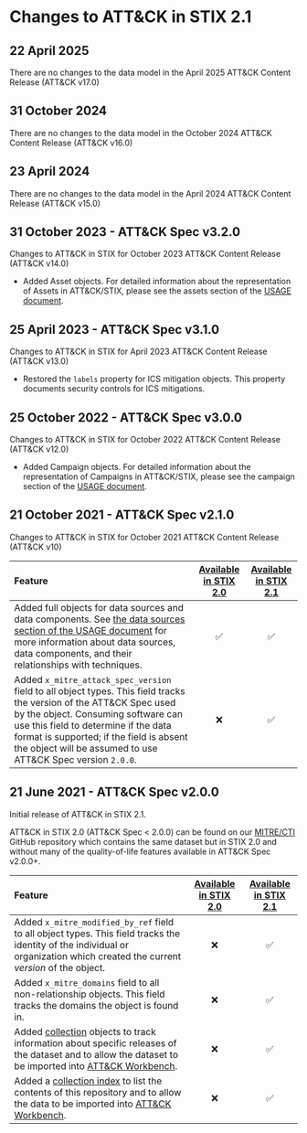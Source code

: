# Changes to ATT&CK in STIX 2.1

## 22 April 2025

There are no changes to the data model in the April 2025 ATT&CK Content Release (ATT&CK v17.0)

## 31 October 2024

There are no changes to the data model in the October 2024 ATT&CK Content Release (ATT&CK v16.0)

## 23 April 2024

There are no changes to the data model in the April 2024 ATT&CK Content Release (ATT&CK v15.0)

## 31 October 2023 - ATT&CK Spec v3.2.0

Changes to ATT&CK in STIX for October 2023 ATT&CK Content Release (ATT&CK v14.0)

* Added Asset objects. For detailed information about the representation of Assets in ATT&CK/STIX, please see the assets section of the [USAGE document](https://github.com/mitre-attack/attack-stix-data/blob/master/USAGE.md#assets).

## 25 April 2023 - ATT&CK Spec v3.1.0

Changes to ATT&CK in STIX for April 2023 ATT&CK Content Release (ATT&CK v13.0)

* Restored the `labels` property for ICS mitigation objects. This property documents security controls for ICS mitigations.

## 25 October 2022 - ATT&CK Spec v3.0.0

Changes to ATT&CK in STIX for October 2022 ATT&CK Content Release (ATT&CK v12.0)

* Added Campaign objects. For detailed information about the representation of Campaigns in ATT&CK/STIX, please see the campaign section of the [USAGE document](https://github.com/mitre-attack/attack-stix-data/blob/master/USAGE.md#campaigns).

## 21 October 2021 - ATT&CK Spec v2.1.0
Changes to ATT&CK in STIX for October 2021 ATT&CK Content Release (ATT&CK v10)

| Feature | [Available in STIX 2.0](https://github.com/mitre/cti) | [Available in STIX 2.1](https://github.com/mitre-attack/attack-stix-data) |
|:--------|:-----------------------------------------------------:|:-------------------------------------------------------------------------:|
| Added full objects for data sources and data components. See [the data sources section of the USAGE document](https://github.com/mitre-attack/attack-stix-data/blob/master/USAGE.md#data-sources-and-data-components) for more information about data sources, data components, and their relationships with techniques. | :white_check_mark: | :white_check_mark: |
| Added `x_mitre_attack_spec_version` field to all object types. This field tracks the version of the ATT&CK Spec used by the object. Consuming software can use this field to determine if the data format is supported; if the field is absent the object will be assumed to use ATT&CK Spec version `2.0.0`. | :x: | :white_check_mark: |

## 21 June 2021 - ATT&CK Spec v2.0.0
Initial release of ATT&CK in STIX 2.1.

ATT&CK in STIX 2.0 (ATT&CK Spec < 2.0.0) can be found on our [MITRE/CTI](https://github.com/mitre/cti) GitHub repository which contains the same dataset but in STIX 2.0 and without many of the quality-of-life features available in ATT&CK Spec v2.0.0+.

| Feature | [Available in STIX 2.0](https://github.com/mitre/cti) | [Available in STIX 2.1](https://github.com/mitre-attack/attack-stix-data) |
|:--------|:-----------------------------------------------------:|:-------------------------------------------------------------------------:|
| Added `x_mitre_modified_by_ref` field to all object types. This field tracks the identity of the individual or organization which created the current _version_ of the object. | :x: | :white_check_mark: | 
| Added `x_mitre_domains` field to all non-relationship objects. This field tracks the domains the object is found in. | :x: | :white_check_mark: |
| Added [collection](https://github.com/center-for-threat-informed-defense/attack-workbench-frontend/blob/master/docs/collections.md) objects to track information about specific releases of the dataset and to allow the dataset to be imported into [ATT&CK Workbench](https://github.com/center-for-threat-informed-defense/attack-workbench-frontend/). | :x: | :white_check_mark: |
| Added a [collection index](https://github.com/center-for-threat-informed-defense/attack-workbench-frontend/blob/master/docs/collections.md) to list the contents of this repository and to allow the data to be imported into [ATT&CK Workbench](https://github.com/center-for-threat-informed-defense/attack-workbench-frontend/). | :x: | :white_check_mark: |
